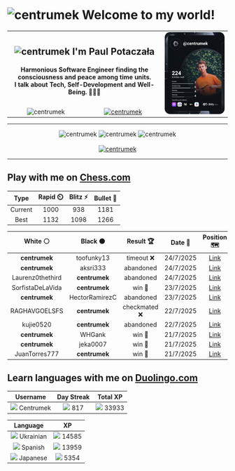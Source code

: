 <h1>
  <img
    src="https://emojis.slackmojis.com/emojis/images/1531849430/4246/blob-sunglasses.gif"
    width="30"
    alt="centrumek"
  />
  Welcome to my world!
</h1>

<table>
  <tbody>
    <tr>
      <td align="center" width="70%" colspan="2">
        <h2>
          <img
            src="https://raw.githubusercontent.com/MartinHeinz/MartinHeinz/master/wave.gif"
            width="30px"
            alt="centrumek"
          />
          I'm Paul Potaczała
        </h2>
        <h4>
          Harmonious Software Engineer finding the consciousness and peace among time units.
          <br/>
          I talk about Tech, Self-Development and Well-Being. 🌿🧘🚀
        </h4>
      </td>
      <td width="30%" rowspan="2">
        <a href="https://app.daily.dev/centrumek">
          <img
            src="./devcard.svg"
            alt="centrumek"
          />
        </a>
      </td>
    </tr>
    <tr align="center">
      <td>
        <img
          src="https://komarev.com/ghpvc/?username=centrumek&label=visitors&color=0e75b6&style=flat"
          alt="centrumek"
        >
      </td>
      <td>
        <a href="https://stackoverflow.com/users/14496012/centrumek">
          <img
            src="https://stackoverflow.com/users/flair/14496012.png?theme=dark"
            alt="centrumek"
          >
        </a>
      </td>
    </tr>
  </tbody>
</table>

---
<div align="center">
  <img 
    src="https://github-readme-stats.vercel.app/api?username=centrumek&show_icons=true&count_private=true&theme=dark&hide_border=true&hide=issues,contribs&bg_color=00000000"
    alt="centrumek"
  />
  <img
    src="https://github-readme-stats.vercel.app/api/top-langs/?username=centrumek&layout=compact&hide_border=true&theme=dark&bg_color=00000000&langs_count=6&exclude_repo=air-statistic-app"
    alt="centrumek"
  />
  <img 
    src="https://github-readme-streak-stats.herokuapp.com?user=centrumek&theme=dark&hide_border=true&background=FFFFFF00"
    alt="centrumek"
  />
  <br/>
  <br/>
  <a href="https://www.buymeacoffee.com/centrumek">
    <img
      src="https://cdn.buymeacoffee.com/buttons/v2/default-orange.png"
      height="50"
      width="210"
      alt="centrumek"
    />
  </a>
</div>

---

## Play with me on [Chess.com](https://www.chess.com/member/centrumek)

<div align="center">
<!--START_SECTION:chessStats-->
<!-- Automatically generated with https://github.com/Balastrong/chess-stats-action -->

| Type | Rapid ⏲️ | Blitz ⚡ | Bullet 🔫 |
|:---:|:---:|:---:|:---:|
| Current | 1000 | 938 | 1181 |
| Best | 1132 | 1098 | 1266 |

| White ⚪ | Black ⚫ | Result 🏆 | Date 📅 | Position 🗺️ | Type 🕕 |
|:---:|:---:|:---:|:---:|:---:|:---:|
| **centrumek** | toofunky13 | timeout ❌ | 24/7/2025 | <a href="http://www.ee.unb.ca/cgi-bin/tervo/fen.pl?select=6k1/1p4p1/pR1P1p1p/5q2/P6P/6P1/2P2r1K/8 w - - 0 45">Link</a> | Blitz |
| **centrumek** | aksri333 | abandoned  | 24/7/2025 | <a href="http://www.ee.unb.ca/cgi-bin/tervo/fen.pl?select=rn2k2r/pp4pp/2pb1n2/3p2N1/8/2NBP3/PPPBKP2/q7 w kq - 0 18">Link</a> | Blitz |
| Laurenz0thethird | **centrumek** | abandoned  | 24/7/2025 | <a href="http://www.ee.unb.ca/cgi-bin/tervo/fen.pl?select=2r2bnr/1Q2kpp1/2Bp1q1p/2p5/3pP3/2PP3P/PP1B1PP1/R4RK1 b - - 4 17">Link</a> | Blitz |
| SorfistaDeLaVida | **centrumek** | win 🥇 | 23/7/2025 | <a href="http://www.ee.unb.ca/cgi-bin/tervo/fen.pl?select=3k3r/1pp5/3pR3/3Pp3/4Q3/2P5/PP3q1P/7K w - - 2 29">Link</a> | Blitz |
| **centrumek** | HectorRamirezC | abandoned  | 23/7/2025 | <a href="http://www.ee.unb.ca/cgi-bin/tervo/fen.pl?select=rnb1kbnr/pp1p1ppp/8/8/1qBN4/4P3/PPP2PPP/RNB1K2R w KQkq - 1 7">Link</a> | Blitz |
| RAGHAVGOELSFS | **centrumek** | checkmated ❌ | 22/7/2025 | <a href="http://www.ee.unb.ca/cgi-bin/tervo/fen.pl?select=3r4/6R1/7p/6p1/6Pk/3p3P/6K1/4B3 b - - 2 42">Link</a> | Blitz |
| kujie0520 | **centrumek** | abandoned  | 22/7/2025 | <a href="http://www.ee.unb.ca/cgi-bin/tervo/fen.pl?select=8/5P1R/1b1pk3/6P1/2P4P/3K1Nn1/P5P1/8 b - - 0 42">Link</a> | Blitz |
| **centrumek** | WHGank | win 🥇 | 21/7/2025 | <a href="http://www.ee.unb.ca/cgi-bin/tervo/fen.pl?select=5rk1/p5pp/2pN2P1/2qp3n/P7/4Q2P/4K3/R5R1 w - - 0 29">Link</a> | Blitz |
| **centrumek** | jeka0007 | win 🥇 | 21/7/2025 | <a href="http://www.ee.unb.ca/cgi-bin/tervo/fen.pl?select=2k5/R1p5/2bP1p2/5Kp1/4P3/1r6/5p2/R4Br1 b - - 0 44">Link</a> | Blitz |
| JuanTorres777 | **centrumek** | win 🥇 | 21/7/2025 | <a href="http://www.ee.unb.ca/cgi-bin/tervo/fen.pl?select=6k1/2p1q3/6pb/1Q1pPp2/3P1PpP/1PK3r1/6r1/8 w - - 0 33">Link</a> | Blitz |

<!--END_SECTION:chessStats-->
</div>

## Learn languages with me on [Duolingo.com](https://www.duolingo.com/profile/Centrumek)

<div align="center">
<!--START_SECTION:duolingoStats-->
<!-- Automatically generated with https://github.com/centrumek/duolingo-readme-stats-->

| Username | Day Streak | Total XP |
|:---:|:---:|:---:|
| <img src="https://raw.githubusercontent.com/centrumek/duolingo-readme-stats/main/assets/duolingo.png" height="12"> Centrumek | <img src="https://raw.githubusercontent.com/centrumek/duolingo-readme-stats/main/assets/streakinactive.svg" height="12"> 817 | <img src="https://raw.githubusercontent.com/centrumek/duolingo-readme-stats/main/assets/xp.svg" height="12"> 33933 | <img src="https://raw.githubusercontent.com/centrumek/duolingo-readme-stats/main/assets/xp.svg" height="12"> 0 |

| Language | XP |
|:---:|:---:|
| <img src="https://raw.githubusercontent.com/centrumek/duolingo-readme-stats/main/assets/langs/ukrainian.svg" height="12"> Ukrainian | <img src="https://raw.githubusercontent.com/centrumek/duolingo-readme-stats/main/assets/xp.svg" height="12"> 14585 |
| <img src="https://raw.githubusercontent.com/centrumek/duolingo-readme-stats/main/assets/langs/spanish.svg" height="12"> Spanish | <img src="https://raw.githubusercontent.com/centrumek/duolingo-readme-stats/main/assets/xp.svg" height="12"> 13959 |
| <img src="https://raw.githubusercontent.com/centrumek/duolingo-readme-stats/main/assets/langs/japanese.svg" height="12"> Japanese | <img src="https://raw.githubusercontent.com/centrumek/duolingo-readme-stats/main/assets/xp.svg" height="12"> 5354 |

<!--END_SECTION:duolingoStats-->
</div>
<!--
**centrumek/centrumek** is a ✨ _special_ ✨ repository because its `README.md` (this file) appears on your GitHub profile.

Here are some ideas to get you started:

- 🔭 I’m currently working on ...
- 🌱 I’m currently learning ...
- 👯 I’m looking to collaborate on ...
- 🤔 I’m looking for help with ...
- 💬 Ask me about ...
- 📫 How to reach me: ...
- 😄 Pronouns: ...
- ⚡ Fun fact: ...
-->
